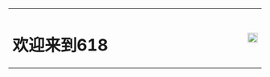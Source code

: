 <table border="0">
  <tr>
    <td width="100%">
      <h1>欢迎来到618</h1>
    </td>
    <td width="100%">
      <img src="/618.jpg" width="100%">
    </td>
  </tr>
</table>

